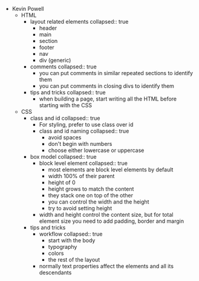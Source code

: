 - Kevin Powell
	- HTML
		- layout related elements
		  collapsed:: true
			- header
			- main
			- section
			- footer
			- nav
			- div (generic)
		- comments
		  collapsed:: true
			- you can put comments in similar repeated sections to identify them
			- you can put comments in closing divs to identify them
		- tips and tricks
		  collapsed:: true
			- when building a page, start writing all the HTML before starting with the CSS
	- CSS
		- class and id
		  collapsed:: true
			- For styling, prefer to use class over id
			- class and id naming
			  collapsed:: true
				- avoid spaces
				- don't begin with numbers
				- choose either lowercase or uppercase
		- box model
		  collapsed:: true
			- block level element
			  collapsed:: true
				- most elements are block level elements by default
				- width 100% of their parent
				- height of 0
				- height grows to match the content
				- they stack one on top of the other
				- you can control the width and the height
				- try to avoid setting height
			- width and height control the content size, but for total element size you need to add padding, border and margin
		- tips and tricks
			- workflow
			  collapsed:: true
				- start with the body
				- typography
				- colors
				- the rest of the layout
			- normally text properties affect the elements and all its descendants